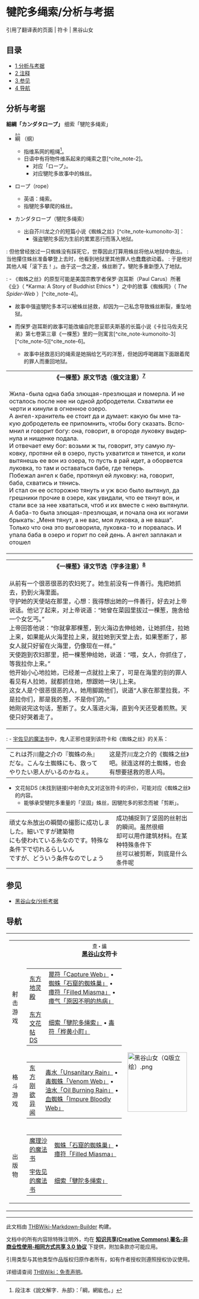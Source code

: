 # 犍陀多绳索/分析与考据

<!-- source html: G:\repos\THBWiki-Markdown-Builder\THBWikiMarkdown\Temp\main\f\f4\ns0%3A%E7%8A%8D%E9%99%80%E5%A4%9A%E7%BB%B3%E7%B4%A2%2F%E5%88%86%E6%9E%90%E4%B8%8E%E8%80%83%E6%8D%AE.html -->

引用了翻译表的页面 | 符卡 | 黑谷山女


## 目录

- [1 分析与考据](#分析与考据)
- [2 注释](#注释)
- [3 参见](#参见)
- [4 导航](#导航)





## 分析与考据
  
 **細綱「カンダタロープ」**  细索「犍陀多绳索」
  

- <ruby lang="ja"><rb>綱</rb><rp> (</rp><rt>あみ</rt><rp>) </rp></ruby>
（纲）
  - 指维系网的粗绳[^cite_note-1]。
  - 日语中有将物件维系起来的绳索之意[^cite_note-2]。
    - 对应「ロープ」。
    - 对应犍陀多故事中的蛛丝。


- ロープ（rope）
  - 英语：绳索。
  - 指犍陀多攀爬的蛛丝。

- カンダタロープ（犍陀多绳索）
  - 出自芥川龙之介的短篇小说《蜘蛛之丝》[^cite_note-kumonoito-3]：
    - 强盗犍陀多因为生前的累累恶行而落入地狱。

: 但他曾经放过一只蜘蛛没有踩死它，世尊因此打算用蛛丝将他从地狱中救出。
: 当他攥住蛛丝准备攀登上去时，他看到地狱里其他罪人也蠢蠢欲动着。
: 于是他对其他人喊「滚下去！」。由于这一念之差，蛛丝断了。犍陀多重新堕入了地狱。



: - 《蜘蛛之丝》的原型可能是美国宗教学者保罗·迦耳斯（Paul Carus）所著《业》（ *Karma: A Story of Buddhist Ethics * ）之中的故事《蜘蛛网》（ *The Spider-Web* ）[^cite_note-4]。
  - 故事中强盗犍陀多本可以被蛛丝拯救，却因为一己私念导致蛛丝断裂，重坠地狱。

- 而保罗·迦耳斯的故事可能改编自陀思妥耶夫斯基的长篇小说《卡拉马佐夫兄弟》第七卷第三章《一棵葱》里的一则寓言[^cite_note-kumonoito-3][^cite_note-5][^cite_note-6]。
  - 故事中拯救恶妇的绳索是她捐给乞丐的洋葱，但她因呼喝踢踹下面跟着爬的罪人而重回地狱。




<table>

<tbody><tr>
<th>《一棵葱》原文节选（俄文注意）<sup id="cite_ref-7" class="reference"><a href="#cite_note-7">7</a></sup>
</th></tr>
<tr>
<td><div class="poem">
<p><span lang="ru">Жила-была одна баба злющая-презлющая и померла. И не осталось после нее ни одной добродетели. Схватили ее черти и кинули в огненное озеро.<br>
А ангел-хранитель ее стоит да и думает: какую бы мне такую добродетель ее припомнить, чтобы богу сказать. Вспомнил и говорит богу: она, говорит, в огороде луковку выдернула и нищенке подала.<br>
И отвечает ему бог: возьми ж ты, говорит, эту самую луковку, протяни ей в озеро, пусть ухватится и тянется, и коли вытянешь ее вон из озера, то пусть в рай идет, а оборвется луковка, то там и оставаться бабе, где теперь.<br>
Побежал ангел к бабе, протянул ей луковку: на, говорит, баба, схватись и тянись.<br>
И стал он ее осторожно тянуть и уж всю было вытянул, да грешники прочие в озере, как увидали, что ее тянут вон, и стали все за нее хвататься, чтоб и их вместе с нею вытянули.<br>
А баба-то была злющая-презлющая, и почала она их ногами брыкать: „Меня тянут, а не вас, моя луковка, а не ваша“.<br>
Только что она это выговорила, луковка-то и порвалась. И упала баба в озеро и горит по сей день. А ангел заплакал и отошел</span>
</p>
</div>
</td></tr></tbody></table>



<table>

<tbody><tr>
<th>《一棵葱》译文节选（字多注意）<sup id="cite_ref-8" class="reference"><a href="#cite_note-8">8</a></sup>
</th></tr>
<tr>
<td><div class="poem">
<p>从前有一个很恶很恶的农妇死了。她生前没有一件善行。鬼把她抓去，扔到火海里面。<br>
守护她的天使站在那里，心想：我得想出她的一件善行，好去对上帝说话。他记了起来，对上帝说道：“她曾在菜园里拔过一棵葱，施舍给一个女乞丐。”<br>
上帝回答他说：“你就拿那棵葱，到火海边去伸给她，让她抓住，拉她上来，如果能从火海里拉上来，就拉她到天堂上去，如果葱断了，那女人就只好留在火海里，仍像现在一样。”<br>
天使跑到农妇那里，把一棵葱伸给她，说道：“喂，女人，你抓住了，等我拉你上来。”<br>
他开始小心地拉她，已经差一点就拉上来了，可是在海里的别的罪人看见有人拉她，就都抓住她，想跟她一块儿上来。<br>
这女人是个很恶很恶的人，她用脚踢他们，说道“人家在那里拉我，不是拉你们，那是我的葱，不是你们的。”<br>
她刚说完这句话，葱断了。女人落进火海，直到今天还受着煎熬。天使只好哭着走了。
</p>
</div>
</td></tr></tbody></table>


: - [宇佐见的魔法书](./The_Grimoire_of_Usami-黑谷山女.md)中，鬼人正邪也提到该符卡和《蜘蛛之丝》的关系：



<table><tbody><tr class="tt-content" id="=-7" data-pos="&#91;&quot;=&quot;,7&#93;"><td class="tt-ja" lang="ja"><div class="poem">これは芥川龍之介の『蜘蛛の糸』だな。こんな土蜘蛛にも、救ってやりたい恩人がいるのかねぇ。</div></td><td class="tt-zh" lang="zh"><div class="poem">这是芥川龙之介的《蜘蛛之丝》吧。就连这样的土蜘蛛，也会有想要拯救的恩人吗。</div></td></tr></tbody></table>


- 文花帖DS (未找到链接)中射命丸文对这张符卡的评价，可能对应《蜘蛛之丝》的内容。
  - 能够承受犍陀多重量的「坚固」蛛丝，因犍陀多的邪念而被「剪断」。



<table><tbody><tr class="tt-content" id="Level_3-24" data-pos="&#91;&quot;Level 3&quot;,24&#93;"><td class="tt-ja" lang="ja"><div class="poem">頑丈な糸放出の瞬間の撮影に成功しました。細いですが建築物<br>にも使われている糸なのです。特殊な条件下で切れるらしいん<br>ですが、どういう条件なのでしょう</div></td><td class="tt-zh" lang="zh"><div class="poem">成功捕捉到了坚固的丝射出的瞬间。虽然很细<br>却可以用作建筑材料。在某种特殊条件下<br>丝可以被剪断，到底是什么条件呢</div></td></tr></tbody></table>



[^cite_note-1]: 段注本《說文解字．糸部》：「綱，網紘也。」


## 参见
- [黑谷山女/分析考据](./黑谷山女-分析考据.md)


## 导航

<table><tbody><tr><td><table cellspacing="0" class="nowraplinks mw-collapsible mw-collapsed" style="width:100%;;;"><tbody><tr><th style=";" colspan="3" class="navbox-title"><div class="navbar"><div class="noprint plainlinksneverexpand" style="background-color:transparent; padding:0; font-weight:normal; font-size:80%; white-space:nowrap;"><a href="./模板-黑谷山女符卡导航.md" title="模板:黑谷山女符卡导航"><span style=";;border:none;" title="查看这个模板">查</span></a>&#160;<span style="font-size:80%;">•</span>&#160;<a href="/index.php?title=%E6%A8%A1%E6%9D%BF:%E9%BB%91%E8%B0%B7%E5%B1%B1%E5%A5%B3%E7%AC%A6%E5%8D%A1%E5%AF%BC%E8%88%AA&amp;action=edit"><span style=";;border:none;" title="您可以编辑这个模板。请在储存变更之前先预览">编</span></a></div></div><span><a href="./黑谷山女.md" title="黑谷山女">黑谷山女</a>符卡</span></th></tr><tr><td></td></tr><tr><td class="navbox-group" style=";;">射击游戏</td><td style=";;" class="navbox-list navbox-odd"><div></div><table cellspacing="0" class="nowraplinks navbox-subgroup" style="width:100%;;;;"><tbody><tr><td class="navbox-group" style=";;"><div><a href="./东方地灵殿.md" title="东方地灵殿">东方地灵殿</a></div></td><td style=";;" class="navbox-list navbox-odd"><div><a href="./罠符「Capture_Web」.md" class="mw-redirect" title="罠符「Capture Web」">罠符「Capture Web」</a> &#8226; <a href="./蜘蛛「石窟的蜘蛛巢」.md" class="mw-redirect" title="蜘蛛「石窟的蜘蛛巢」">蜘蛛「石窟的蜘蛛巢」</a> &#8226; <a href="./瘴符「Filled_Miasma」.md" class="mw-redirect" title="瘴符「Filled Miasma」">瘴符「Filled Miasma」</a> &#8226; <a href="./瘴气「原因不明的热病」.md" class="mw-redirect" title="瘴气「原因不明的热病」">瘴气「原因不明的热病」</a></div></td></tr><tr><td></td></tr><tr><td class="navbox-group" style=";;"><div><a href="./东方文花帖DS.md" title="东方文花帖DS">东方文花帖DS</a></div></td><td style=";;" class="navbox-list navbox-even"><div><a href="./细索「犍陀多绳索」.md" class="mw-redirect" title="细索「犍陀多绳索」">细索「犍陀多绳索」</a> &#8226; <a href="./毒符「桦黄小町」.md" class="mw-redirect" title="毒符「桦黄小町」">毒符「桦黄小町」</a></div></td></tr></tbody></table><div></div></td><td class="navbox-image" style="" rowspan="5"><a href="./文件-黑谷山女（Q版立绘）.png.md" class="image"><img alt="黑谷山女（Q版立绘）.png" src="https://upload.thwiki.cc/thumb/3/32/%E9%BB%91%E8%B0%B7%E5%B1%B1%E5%A5%B3%EF%BC%88Q%E7%89%88%E7%AB%8B%E7%BB%98%EF%BC%89.png/160px-%E9%BB%91%E8%B0%B7%E5%B1%B1%E5%A5%B3%EF%BC%88Q%E7%89%88%E7%AB%8B%E7%BB%98%EF%BC%89.png" decoding="async" loading="lazy" width="160" height="160" srcset="https://upload.thwiki.cc/thumb/3/32/%E9%BB%91%E8%B0%B7%E5%B1%B1%E5%A5%B3%EF%BC%88Q%E7%89%88%E7%AB%8B%E7%BB%98%EF%BC%89.png/240px-%E9%BB%91%E8%B0%B7%E5%B1%B1%E5%A5%B3%EF%BC%88Q%E7%89%88%E7%AB%8B%E7%BB%98%EF%BC%89.png 1.5x, https://upload.thwiki.cc/thumb/3/32/%E9%BB%91%E8%B0%B7%E5%B1%B1%E5%A5%B3%EF%BC%88Q%E7%89%88%E7%AB%8B%E7%BB%98%EF%BC%89.png/320px-%E9%BB%91%E8%B0%B7%E5%B1%B1%E5%A5%B3%EF%BC%88Q%E7%89%88%E7%AB%8B%E7%BB%98%EF%BC%89.png 2x" data-file-width="500" data-file-height="500"></a></td></tr><tr><td></td></tr><tr><td class="navbox-group" style=";;">格斗游戏</td><td style=";;" class="navbox-list navbox-even"><div></div><table cellspacing="0" class="nowraplinks navbox-subgroup" style="width:100%;;;;"><tbody><tr><td class="navbox-group" style=";;"><div><a href="./东方刚欲异闻.md" title="东方刚欲异闻">东方刚欲异闻</a></div></td><td style=";;" class="navbox-list navbox-odd"><div><a href="./毒水「Unsanitary_Rain」.md" class="mw-redirect" title="毒水「Unsanitary Rain」">毒水「Unsanitary Rain」</a> &#8226; <a href="./毒蜘蛛「Venom_Web」.md" class="mw-redirect" title="毒蜘蛛「Venom Web」">毒蜘蛛「Venom Web」</a> &#8226; <a href="./油水「Oil_Burning_Rain」.md" class="mw-redirect" title="油水「Oil Burning Rain」">油水「Oil Burning Rain」</a> &#8226; <a href="./血蜘蛛「Impure_Bloodly_Web」.md" class="mw-redirect" title="血蜘蛛「Impure Bloodly Web」">血蜘蛛「Impure Bloodly Web」</a></div></td></tr></tbody></table><div></div></td></tr><tr><td></td></tr><tr><td class="navbox-group" style=";;">出版物</td><td style=";;" class="navbox-list navbox-odd"><div></div><table cellspacing="0" class="nowraplinks navbox-subgroup" style="width:100%;;;;"><tbody><tr><td class="navbox-group" style=";;"><div><a href="./魔理沙的魔法书.md" class="mw-redirect" title="魔理沙的魔法书">魔理沙的魔法书</a></div></td><td style=";;" class="navbox-list navbox-odd"><div><a href="./蜘蛛「石窟的蜘蛛巢」.md" class="mw-redirect" title="蜘蛛「石窟的蜘蛛巢」">蜘蛛「石窟的蜘蛛巢」</a> &#8226; <a href="./瘴符「Filled_Miasma」.md" class="mw-redirect" title="瘴符「Filled Miasma」">瘴符「Filled Miasma」</a></div></td></tr><tr><td></td></tr><tr><td class="navbox-group" style=";;"><div><a href="./宇佐见的魔法书.md" class="mw-redirect" title="宇佐见的魔法书">宇佐见的魔法书</a></div></td><td style=";;" class="navbox-list navbox-even"><div><a href="./细索「犍陀多绳索」.md" class="mw-redirect" title="细索「犍陀多绳索」">细索「犍陀多绳索」</a></div></td></tr></tbody></table><div></div></td></tr></tbody></table></td></tr></tbody></table>






---

此文档由 [THBWiki-Markdown-Builder](https://github.com/Delsin-Yu/THBWiki-Markdown-Builder) 构建。

文档中的所有内容除特殊注明外，均在 [**知识共享(Creative Commons) 署名-非商业性使用-相同方式共享 3.0 协议**](https://creativecommons.org/licenses/by-sa/3.0/deed.zh-hans) 下提供，附加条款亦可能应用。

引用类型与其他类型作品版权归原作者所有，如有作者授权则遵照授权协议使用。

详细请查阅 [THBWiki：免责声明](https://thbwiki.cc/THBWiki:%E5%85%8D%E8%B4%A3%E5%A3%B0%E6%98%8E)。

